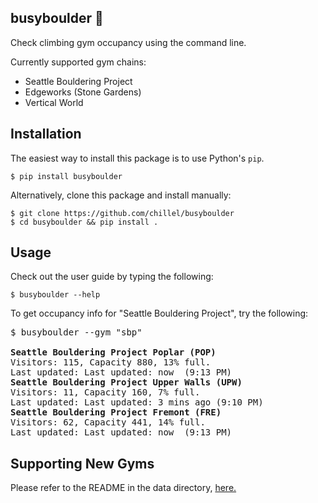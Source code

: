 ## busyboulder 🧗

Check climbing gym occupancy using the command line.

Currently supported gym chains:
 - Seattle Bouldering Project
 - Edgeworks (Stone Gardens)
 - Vertical World

## Installation

The easiest way to install this package is to use Python's `pip`.
```
$ pip install busyboulder
```

Alternatively, clone this package and install manually:
```
$ git clone https://github.com/chillel/busyboulder
$ cd busyboulder && pip install .
```

## Usage

Check out the user guide by typing the following:
```
$ busyboulder --help
```

To get occupancy info for "Seattle Bouldering Project", try the following:
<pre>
$ busyboulder --gym "sbp"

<b>Seattle Bouldering Project Poplar (POP)</b>
Visitors: 115, Capacity 880, 13% full.
Last updated: Last updated: now  (9:13 PM)
<b>Seattle Bouldering Project Upper Walls (UPW)</b>
Visitors: 11, Capacity 160, 7% full.
Last updated: Last updated: 3 mins ago (9:10 PM)
<b>Seattle Bouldering Project Fremont (FRE)</b>
Visitors: 62, Capacity 441, 14% full.
Last updated: Last updated: now  (9:13 PM)
</pre>

## Supporting New Gyms

Please refer to the README in the data directory, [here.](./src/busyboulder/data/README.md)